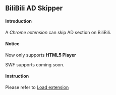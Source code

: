 BiliBili AD Skipper
---

#### Introduction
 
 A *Chrome extension* can skip AD section on BiliBili.
 
#### Notice
 Now only supports **HTML5 Player**
 
 SWF supports coming soon.
 
#### Instruction

Please refer to [Load extension](https://developer.chrome.com/extensions/getstarted#unpacked)

